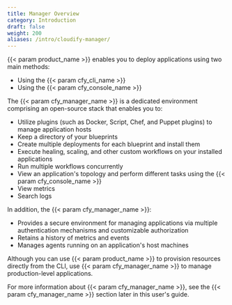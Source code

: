 ```yaml
---
title: Manager Overview
category: Introduction
draft: false
weight: 200
aliases: /intro/cloudify-manager/
---
```


{{< param product_name >}} enables you to deploy applications using two main methods:

* Using the {{< param cfy_cli_name >}}
* Using the {{< param cfy_console_name >}}

The {{< param cfy_manager_name >}} is a dedicated environment comprising an open-source stack that enables you to:

* Utilize plugins (such as Docker, Script, Chef, and Puppet plugins) to manage application hosts
* Keep a directory of your blueprints
* Create multiple deployments for each blueprint and install them
* Execute healing, scaling, and other custom workflows on your installed applications
* Run multiple workflows concurrently
* View an application's topology and perform different tasks using the {{< param cfy_console_name >}}
* View metrics
* Search logs

In addition, the {{< param cfy_manager_name >}}:

* Provides a secure environment for managing applications via multiple authentication mechanisms and customizable authorization
* Retains a history of metrics and events
* Manages agents running on an application's host machines

Although you can use {{< param product_name >}} to provision resources directly from the CLI, use {{< param cfy_manager_name >}} to manage production-level applications.

For more information about {{< param cfy_manager_name >}}, see the {{< param cfy_manager_name >}} section later in this user's guide.
